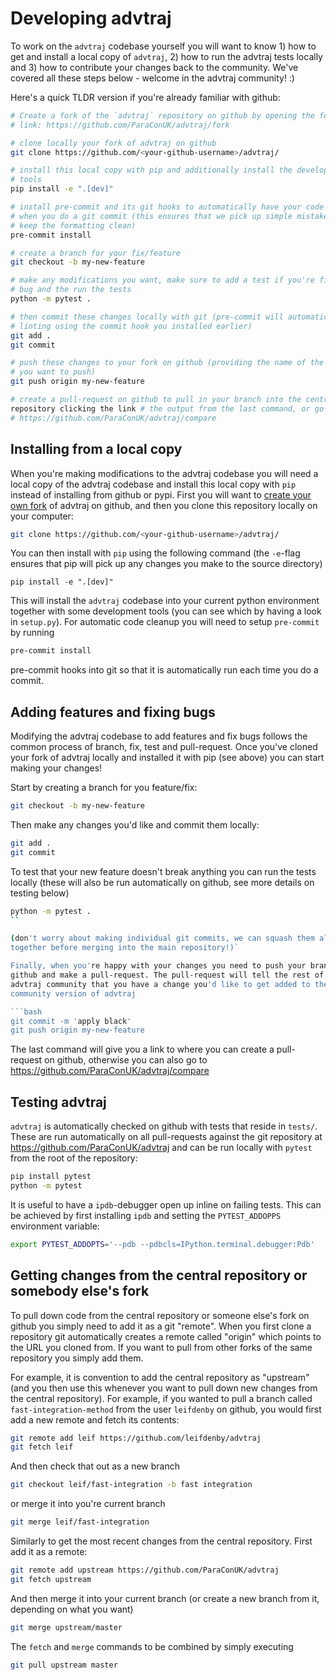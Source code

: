 # Developing advtraj

To work on the `advtraj` codebase yourself you will want to know 1) how to get
and install a local copy of `advtraj`, 2) how to run the advtraj tests locally
and 3) how to contribute your changes back to the community. We've covered all
these steps below - welcome in the advtraj community! :)

Here's a quick TLDR version if you're already familiar with github:

```bash
# Create a fork of the `advtraj` repository on github by opening the following
# link: https://github.com/ParaConUK/advtraj/fork

# clone locally your fork of advtraj on github
git clone https://github.com/<your-github-username>/advtraj/

# install this local copy with pip and additionally install the development
# tools
pip install -e ".[dev]"

# install pre-commit and its git hooks to automatically have your code linted
# when you do a git commit (this ensures that we pick up simple mistakes and
# keep the formatting clean)
pre-commit install

# create a branch for your fix/feature
git checkout -b my-new-feature

# make any modifications you want, make sure to add a test if you're fixing a
# bug and the run the tests
python -m pytest .

# then commit these changes locally with git (pre-commit will automatically run
# linting using the commit hook you installed earlier)
git add .
git commit

# push these changes to your fork on github (providing the name of the branch
# you want to push)
git push origin my-new-feature

# create a pull-request on github to pull in your branch into the central
repository clicking the link # the output from the last command, or go to
# https://github.com/ParaConUK/advtraj/compare
```

## Installing from a local copy

When you're making modifications to the advtraj codebase you will need a local
copy of the advtraj codebase and install this local copy with `pip` instead of
installing from github or pypi. First you will want to [create your own
fork](https://github.com/ParaConUK/advtraj/fork) of advtraj on github, and then
you clone this repository locally on your computer:

```bash
git clone https://github.com/<your-github-username>/advtraj/
```

You can then install with `pip` using the following command (the `-e`-flag
ensures that pip will pick up any changes you make to the source directory)

```
pip install -e ".[dev]"
```

This will install the `advtraj` codebase into your current python environment
together with some development tools (you can see which by having a look in
`setup.py`). For automatic code cleanup you will need to setup `pre-commit` by
running

```bash
pre-commit install
```

pre-commit hooks into git so that it is automatically run each time you do a
commit.


## Adding features and fixing bugs

Modifying the advtraj codebase to add features and fix bugs follows the
common process of branch, fix, test and pull-request. Once you've cloned your
fork of advtraj locally and installed it with pip (see above) you can start
making your changes!

Start by creating a branch for you feature/fix:

```bash
git checkout -b my-new-feature
```

Then make any changes you'd like and commit them locally:

```bash
git add .
git commit
```

To test that your new feature doesn't break anything you can run the tests
locally (these will also be run automatically on github, see more details on
testing below)

```bash
python -m pytest .
``

(don't worry about making individual git commits, we can squash them all
together before merging into the main repository!)`

Finally, when you're happy with your changes you need to push your branch to
github and make a pull-request. The pull-request will tell the rest of the
advtraj community that you have a change you'd like to get added to the
community version of advtraj

```bash
git commit -m 'apply black'
git push origin my-new-feature
```

The last command will give you a link to where you can create a pull-request on
github, otherwise you can also go to
https://github.com/ParaConUK/advtraj/compare


## Testing advtraj

`advtraj` is automatically checked on github with tests that reside in `tests/`.
These are run automatically on all pull-requests against the git
repository at https://github.com/ParaConUK/advtraj and can be run locally
with `pytest` from the root of the repository:

```bash
pip install pytest
python -m pytest
```

It is useful to have a `ipdb`-debugger open up inline on failing
tests. This can be achieved by first installing `ipdb` and setting the
`PYTEST_ADDOPPS` environment variable:

```bash
export PYTEST_ADDOPTS='--pdb --pdbcls=IPython.terminal.debugger:Pdb'
```


## Getting changes from the central repository or somebody else's fork

To pull down code from the central repository or someone else's fork on github
you simply need to add it as a git "remote". When you first clone a repository
git automatically creates a remote called "origin" which points to the URL you
cloned from. If you want to pull from other forks of the same repository you
simply add them.

For example, it is convention to add the central repository as "upstream" (and
you then use this whenever you want to pull down new changes from the central
repository). For example, if you wanted to pull a branch called
`fast-integration-method` from the user `leifdenby` on github, you would first
add a new remote and fetch its contents:

```bash
git remote add leif https://github.com/leifdenby/advtraj
git fetch leif
```

And then check that out as a new branch

```bash
git checkout leif/fast-integration -b fast integration
```

or merge it into you're current branch

```bash
git merge leif/fast-integration
```


Similarly to get the most recent changes from the central repository. First add
it as a remote:

```bash
git remote add upstream https://github.com/ParaConUK/advtraj
git fetch upstream
```

And then merge it into your current branch (or create a new branch from it,
depending on what you want)

```bash
git merge upstream/master
```

The `fetch` and `merge` commands to be combined by simply executing

```bash
git pull upstream master
```
